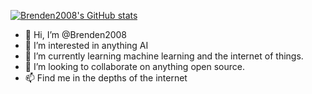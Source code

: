 [![Brenden2008's GitHub stats](https://github-readme-stats.vercel.app/api?username=brenden2008)](https://github.com/anuraghazra/github-readme-stats)

- 👋 Hi, I’m @Brenden2008
- 👀 I’m interested in anything AI
- 🌱 I’m currently learning machine learning and the internet of things.
- 💞️ I’m looking to collaborate on anything open source.
- 📫 Find me in the depths of the internet

<!---
Brenden2008/Brenden2008 is a ✨ special ✨ repository because its `README.md` (this file) appears on your GitHub profile.
You can click the Preview link to take a look at your changes.
--->
